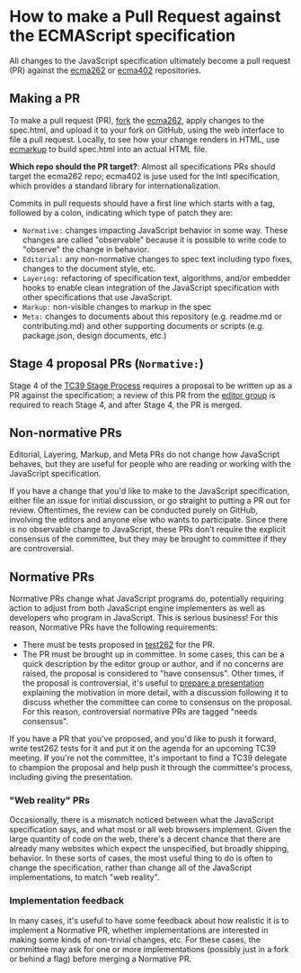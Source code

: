 # How to make a Pull Request against the ECMAScript specification

All changes to the JavaScript specification ultimately become a pull request (PR) against the [ecma262](https://github.com/tc39/ecma262/) or [ecma402](https://github.com/tc39/ecma402/) repositories.

## Making a PR

To make a pull request (PR), [fork](https://help.github.com/articles/fork-a-repo/) the [ecma262](https://github.com/tc39/ecma262), apply changes to the spec.html, and upload it to your fork on GitHub, using the web interface to file a pull request. Locally, to see how your change renders in HTML, use [ecmarkup](https://github.com/bterlson/ecmarkup) to build spec.html into an actual HTML file.

**Which repo should the PR target?**: Almost all specifications PRs should target the ecma262 repo; ecma402 is juse used for the Intl specification, which provides a standard library for internationalization.

Commits in pull requests should have a first line which starts with a tag, followed by a colon, indicating which type of patch they are:
  * `Normative:` changes impacting JavaScript behavior in some way. These changes are called "observable" because it is possible to write code to "observe" the change in behavior.
  * `Editorial:` any non-normative changes to spec text including typo fixes, changes to the document style, etc.
  * `Layering:` refactoring of specification text, algorithms, and/or embedder hooks to enable clean integration of the JavaScript specification with other specifications that use JavaScript.
  * `Markup:` non-visible changes to markup in the spec
  * `Meta:` changes to documents about this repository (e.g. readme.md or contributing.md) and other supporting documents or scripts (e.g. package.json, design documents, etc.)

## Stage 4 proposal PRs (`Normative:`)

Stage 4 of the [TC39 Stage Process](http://tc39.github.io/process-document/) requires a proposal to be written up as a PR against the specification; a review of this PR from the [editor group](https://github.com/tc39/how-we-work/blob/master/management.md#ecma-262-editor-group) is required to reach Stage 4, and after Stage 4, the PR is merged.

## Non-normative PRs

Editorial, Layering, Markup, and Meta PRs do not change how JavaScript behaves, but they are useful for people who are reading or working with the JavaScript specification.

If you have a change that you'd like to make to the JavaScript specification, either file an issue for initial discussion, or go straight to putting a PR out for review. Oftentimes, the review can be conducted purely on GitHub, involving the editors and anyone else who wants to participate. Since there is no observable change to JavaScript, these PRs don't require the explicit consensus of the committee, but they may be brought to committee if they are controversial.

## Normative PRs

Normative PRs change what JavaScript programs do, potentially requiring action to adjust from both JavaScript engine implementers as well as developers who program in JavaScript. This is serious business! For this reason, Normative PRs have the following requirements:
- There must be tests proposed in [test262](https://github.com/tc39/test262/) for the PR.
- The PR must be brought up in committee. In some cases, this can be a quick description by the editor group or author, and if no concerns are raised, the proposal is considered to "have consensus". Other times, if the proposal is controversial, it's useful to [prepare a presentation](https://github.com/tc39/how-we-work/blob/master/presenting.md) explaining the motivation in more detail, with a discussion following it to discuss whether the committee can come to consensus on the proposal. For this reason, controversial normative PRs are tagged "needs consensus".

If you have a PR that you've proposed, and you'd like to push it forward, write test262 tests for it and put it on the agenda for an upcoming TC39 meeting. If you're not the committee, it's important to find a TC39 delegate to champion the proposal and help push it through the committee's process, including giving the presentation.

### "Web reality" PRs

Occasionally, there is a mismatch noticed between what the JavaScript specification says, and what most or all web browsers implement. Given the large quantity of code on the web, there's a decent chance that there are already many websites which expect the unspecified, but broadly shipping, behavior. In these sorts of cases, the most useful thing to do is often to change the specification, rather than change all of the JavaScript implementations, to match "web reality".

### Implementation feedback

In many cases, it's useful to have some feedback about how realistic it is to implement a Normative PR, whether implementations are interested in making some kinds of non-trivial changes, etc. For these cases, the committee may ask for one or more implementations (possibly just in a fork or behind a flag) before merging a Normative PR.
